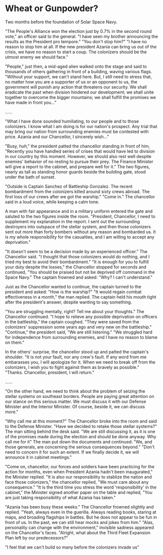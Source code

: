 # Wheat or Gunpowder?

Two months before the foundation of Solar Space Navy.

"The People's Alliance won the election just by 0.7% in the second round vote," an officer said to the general. "I have seen my brother announcing the results as the President pro tempore." "You don't stop him?" "I have no reason to stop him at all. If the new president Azania can bring us out of the crisis, we have no reason to start a coup. The colonizers should be the utmost enemy we should face."

"People," just then, a mid-aged alien walked onto the stage and said to thousands of others gathering in front of a building, waving various flags. "Without your support, we can't stand here. But, I still need to stress that, no matter how you are a supporter of us or an opponent to us, the government will punish any action that threatens our security. We shall eradicate the past when division hindered our development; we shall unite together to overcome the bigger mountains; we shall fulfill the promises we have made in front you..."

......

"What I have done sounded humiliating, to our people and to those colonizers. I know what I am doing is for our nation's prospect. Any trial that may bring our nation from surrounding enemies must be contested with price. Azania and our Chancellor, I sincerely wish..."

"Busy, huh," the president patted the chancellor standing in front of him, "Recently you have handled series of crises that would have led to division in our country by this moment. However, we should also rest well despite enemies' behavior of no resting to pursue their prey. The Finance Minister will give a report to the cabinet, and prepare well for it." The two figures, nearly as tall as standing honor guards beside the building gate, stood under the bath of sunset.

"Outside is Captain Sanchez of Battleship Gonzalez. The recent bombardment from the colonizers killed around sixty crews abroad. The first loss of our crews after we got the warship." "Come in." The chancellor said in a loud voice, while keeping a calm tone.

A man with fair appearance and in a military uniform entered the gate and saluted to the two figures inside the room. "President, Chancellor, I need to supplement my explanation in the report. I sent out the surrounding destroyers into outspace of the stellar system, and then those colonizers sent out more than forty bombers without any reason and bombarded us. It is my whole responsibility for the casualties, and I am willing to accept any deprivation."

"It doesn't seem to be a decision made by an experienced officer." The Chancellor said. "I thought that those colonizers would do nothing, and I tried my best to avoid their bombardment." "It is enough for you to fulfill your duty despite the losses," the Chancellor stopped for seconds and continued, "You should be praised but not be deprived off command in the Space Navy." The captain frowned and asked: "Why? I can't understand."

Just as the Chancellor wanted to continue, the captain turned to the president and asked: "How is the warship?" "It would regain combat effectiveness in a month," the man replied. The captain held his mouth tight after the president's answer, despite wanting to say something.

"You are struggling mentally, right? Tell me about your thoughts." The Chancellor continued. "I hope to relieve any possible deprivation on officers in the battleship," the captain coughed. "They were saved from the colonizers' suppression some years ago and very new on the battleship." "Continue," the president said, "We are still listening." "We struggled hard for independence from surrounding enemies, and I have no reason to blame on them."

In the others' surprise, the chancellor stood up and patted the captain's shoulder. "It is not your fault, nor any crew's fault. If any word from me embarasses you, I will apologize for it. When we need to break off from the colonizers, I wish you to fight against them as bravely as possible." "Thanks. Chancellor, president, I will return."

......

"On the other hand, we need to think about the problem of seizing the stellar systems on southeast borders. People are paying great attention on our stance on this serious matter. We must discuss it with our Defense Minister and the Interior Minister. Of course, beside it, we can discuss more."

"Why call me at this moment?" The Chancellor broke into the room and said to the Defense Minister. "Have we decided to retake those stellar systems?" The man sitting behind the desk said. "We are still discussing it, as it is one of the promises made during the election and should be done anyway. Why call me for it" The man put down the documents and continued: "We, and those generals, are concerning the serious consequences beyond." "Don't need to concern it for such an extent. If we finally decide it, we will announce it in cabinet meetings."

"Come on, chancellor, our forces and soldiers have been practicing for the action for months, even when President Azania hadn't been inaugurated," the Minister replied. "It is also our responsibility to stablize the nation and face those colonizers," the chancellor replied, "We must care about any consequence." "It is the third time you stress the word 'responsibility' in the cabinet," the Minister signed another paper on the table and replied, "You are just taking responsibility of what Azania has taken."

"Azania has been busy these weeks." The Chancellor frowned slightly and replied. "Yeah, always even in the guerilla. Always reading books, staring at maps, and broading flagships in battles. But he does not appear to be fun in front of us. In the past, we can still hear mocks and jokes from him." "Alas, personality can change with the environment," invisible sadness appeared on the Chancellor's faces. "Alright, what about the Third Fleet Expansion Plan left by our predecessors?"

"I feel that we can't build so many before the colonizers invade us"
